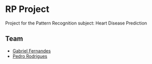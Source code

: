 # RP Project
Project for the Pattern Recognition subject: Heart Disease Prediction

## Team
- [Gabriel Fernandes](https://github.com/gabrielmendesfernandes)
- [Pedro Rodrigues](https://github.com/pedromig)
